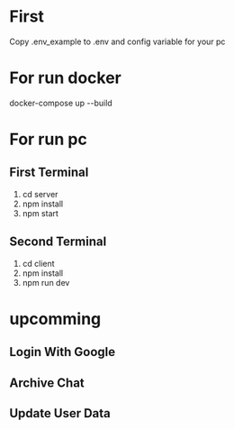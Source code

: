 # First 
Copy .env_example to .env and config variable for your pc

# For run docker
docker-compose up --build

# For run pc

## First Terminal
1. cd server
2. npm install
3. npm start

## Second Terminal
1. cd client
2. npm install
3. npm run dev

# upcomming

## Login With Google
## Archive Chat
## Update User Data